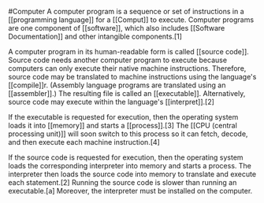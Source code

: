 #Computer 
A computer program is a sequence or set of instructions in a [[programming language]] for a [[Comput]] to execute. Computer programs are one component of [[software]], which also includes [[Software Documentation]] and other intangible components.[1]

A computer program in its human-readable form is called [[source code]]. Source code needs another computer program to execute because computers can only execute their native machine instructions. Therefore, source code may be translated to machine instructions using the language's [[compile]]r. (Assembly language programs are translated using an [[assembler]].) The resulting file is called an [[executable]]. Alternatively, source code may execute within the language's [[interpret]].[2]

If the executable is requested for execution, then the operating system loads it into [[memory]] and starts a [[process]].[3] The [[CPU (central processing unit)]] will soon switch to this process so it can fetch, decode, and then execute each machine instruction.[4]

If the source code is requested for execution, then the operating system loads the corresponding interpreter into memory and starts a process. The interpreter then loads the source code into memory to translate and execute each statement.[2] Running the source code is slower than running an executable.[a] Moreover, the interpreter must be installed on the computer.